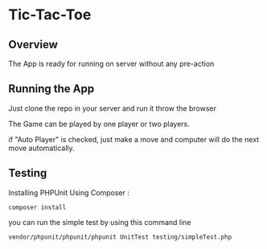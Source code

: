 # Tic-Tac-Toe

## Overview

The App is ready for running on server without any pre-action


## Running the App

Just clone the repo in your server and run it throw the browser

The Game can be played by one player or two players.

if "Auto Player" is checked, just make a move and computer will do the next move automatically.



## Testing

Installing PHPUnit Using Composer :

```
composer install
```

you can run the simple test by using this command line

```
vendor/phpunit/phpunit/phpunit UnitTest testing/simpleTest.php 

```

